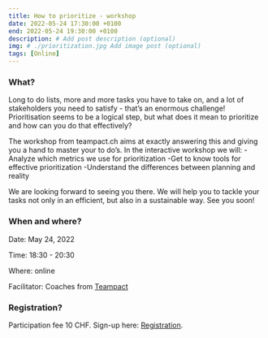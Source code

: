 ```yaml
---
title: How to prioritize - workshop
date: 2022-05-24 17:30:00 +0100
end: 2022-05-24 19:30:00 +0100
description: # Add post description (optional)
img: # ./prioritization.jpg Add image post (optional)
tags: [Online]
---
```


### What?
Long to do lists, more and more tasks you have to take on, and a lot of stakeholders you
need to satisfy - that’s an enormous challenge! Prioritisation seems to be a logical step, but
what does it mean to prioritize and how can you do that effectively?

The workshop from teampact.ch aims at exactly answering this and giving you a hand to
master your to do’s. In the interactive workshop we will:
-Analyze which metrics we use for prioritization
-Get to know tools for effective prioritization
-Understand the differences between planning and reality

We are looking forward to seeing you there. We will help you to tackle your tasks not only in
an efficient, but also in a sustainable way. See you soon!



### When and where?
Date: May 24, 2022

Time: 18:30 - 20:30 

Where: online

Facilitator: Coaches from [Teampact](https://teampact.ch/)

### Registration?
Participation fee 10 CHF. Sign-up here: [Registration](https://forms.gle/Fg71gyrYiquYXCCd6).
